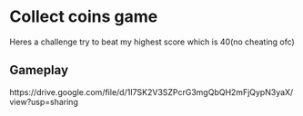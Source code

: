 <h1>Collect coins game</h1>
Heres a challenge try to beat my highest score which is 40(no cheating ofc)
<h2>Gameplay</h2>
https://drive.google.com/file/d/1I7SK2V3SZPcrG3mgQbQH2mFjQypN3yaX/view?usp=sharing
